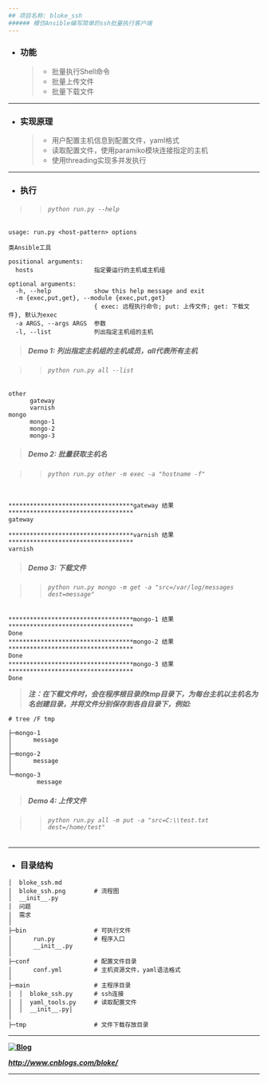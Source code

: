 ```yaml
---
## 项目名称: bloke_ssh
###### 模仿Ansible编写简单的ssh批量执行客户端
---
```


* ### 功能
    > * 批量执行Shell命令
    > * 批量上传文件
    > * 批量下载文件

---
* ### 实现原理
    > * 用户配置主机信息到配置文件，yaml格式
    > * 读取配置文件，使用paramiko模块连接指定的主机
    > * 使用threading实现多并发执行

---
* ### 执行

>> ###### `python run.py --help`

```shell
usage: run.py <host-pattern> options

类Ansible工具

positional arguments:
  hosts                 指定要运行的主机或主机组

optional arguments:
  -h, --help            show this help message and exit
  -m {exec,put,get}, --module {exec,put,get}
                        { exec: 远程执行命令; put: 上传文件; get: 下载文件}, 默认为exec
  -a ARGS, --args ARGS  参数
  -l, --list            列出指定主机组的主机
```

> ##### Demo 1: 列出指定主机组的主机成员，all代表所有主机

>> ###### `python run.py all --list`

```shell
other
      gateway
      varnish
mongo
      mongo-1
      mongo-2
      mongo-3
```

> ##### Demo 2: 批量获取主机名

>> ###### `python run.py other -m exec -a "hostname -f"`

```shell

***********************************gateway 结果***********************************
gateway

***********************************varnish 结果***********************************
varnish
```

> ##### Demo 3: 下载文件

>> ###### `python run.py mongo -m get -a "src=/var/log/messages dest=message"`

```shell
***********************************mongo-1 结果***********************************
Done
***********************************mongo-2 结果***********************************
Done
***********************************mongo-3 结果***********************************
Done
```
> ***注：在下载文件时，会在程序根目录的tmp目录下，为每台主机以主机名为名创建目录，并将文件分别保存到各自目录下，例如:***

```shell
# tree /F tmp

├─mongo-1
│      message
│
├─mongo-2
│      message
│
└─mongo-3
        message
```

> ##### Demo 4: 上传文件

>> ###### `python run.py all -m put -a "src=C:\\test.txt dest=/home/test"`

---

* ### 目录结构

```shell
│  bloke_ssh.md
│  bloke_ssh.png        # 流程图
│  __init__.py
│  问题
│  需求
│
├─bin                   # 可执行文件
│      run.py           # 程序入口
│      __init__.py
│
├─conf                  # 配置文件目录
│      conf.yml         # 主机资源文件，yaml语法格式
│
├─main                  # 主程序目录
│  │  bloke_ssh.py      # ssh连接
│  │  yaml_tools.py     # 读取配置文件
│  │  __init__.py│
│
├─tmp                   # 文件下载存放目录
```

---

**[![Blog](https://www.cnblogs.com/images/logo_small.gif)](http://www.cnblogs.com/bloke/)**

***http://www.cnblogs.com/bloke/***

---

